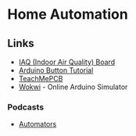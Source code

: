 # Home Automation

## Links

- [IAQ (Indoor Air Quality) Board](https://github.com/nkitanov/iaq_board)
- [Arduino Button Tutorial](https://www.thegeekpub.com/275328/arduino-button-tutorial/)
- [TeachMePCB](https://teachmepcb.com/)
- [Wokwi](https://wokwi.com/) - Online Arduino Simulator

### Podcasts

- [Automators](https://www.relay.fm/automators/41)